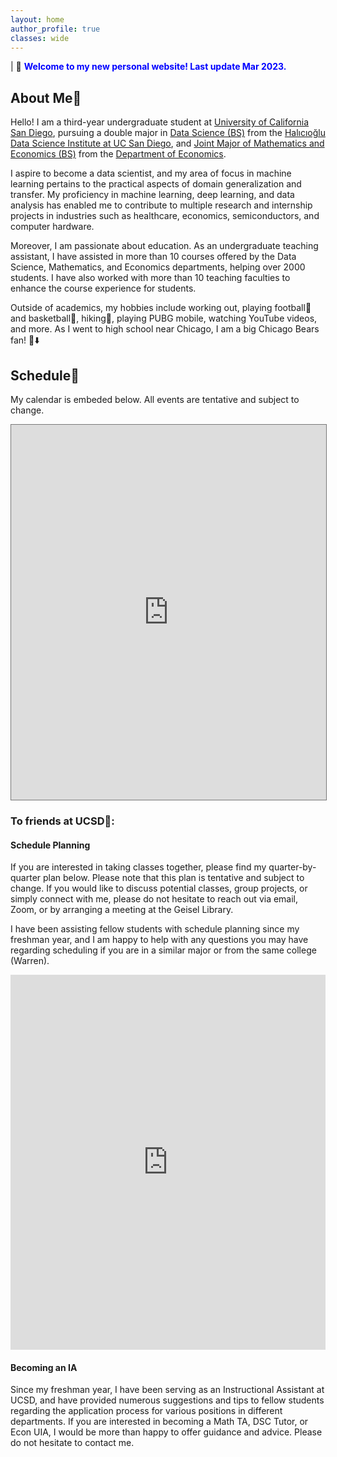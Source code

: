 ```yaml
---
layout: home
author_profile: true
classes: wide
---
```

| 🎉 <span style='color:Blue'><b>Welcome to my new personal website! Last update Mar 2023.</b></span> <br>

## About Me💯

Hello! I am a third-year undergraduate student at [University of California San Diego](https://ucsd.edu/), pursuing a double major in [Data Science (BS)](https://datascience.ucsd.edu/academics/undergraduate/major-requirements/) from the [Halıcıoğlu Data Science Institute at UC San Diego](https://datascience.ucsd.edu/), and [Joint Major of Mathematics and Economics (BS)](https://economics.ucsd.edu/undergraduate-program/major-minor-requirements/joint-econ-math-major-ba.html) from the [Department of Economics](https://economics.ucsd.edu/).

I aspire to become a data scientist, and my area of focus in machine learning pertains to the practical aspects of domain generalization and transfer. My proficiency in machine learning, deep learning, and data analysis has enabled me to contribute to multiple research and internship projects in industries such as healthcare, economics, semiconductors, and computer hardware.

Moreover, I am passionate about education. As an undergraduate teaching assistant, I have assisted in more than 10 courses offered by the Data Science, Mathematics, and Economics departments, helping over 2000 students. I have also worked with more than 10 teaching faculties to enhance the course experience for students.

Outside of academics, my hobbies include working out, playing football🏈 and basketball🏀, hiking🏃, playing PUBG mobile, watching YouTube videos, and more. As I went to high school near Chicago, I am a big Chicago Bears fan! 🐻⬇️


## Schedule📅

My calendar is embeded below. All events are tentative and subject to change.

<iframe src="https://calendar.google.com/calendar/embed?height=600&wkst=1&bgcolor=%23ffffff&ctz=America%2FLos_Angeles&mode=WEEK&src=d2VsMDE5QHVjc2QuZWR1&color=%234285F4" style="border:solid 1px #777" width="100%" height="600" frameborder="0" scrolling="no"></iframe>



### To friends at UCSD🔱:

#### Schedule Planning

If you are interested in taking classes together, please find my quarter-by-quarter plan below. Please note that this plan is tentative and subject to change. If you would like to discuss potential classes, group projects, or simply connect with me, please do not hesitate to reach out via email, Zoom, or by arranging a meeting at the Geisel Library.

I have been assisting fellow students with schedule planning since my freshman year, and I am happy to help with any questions you may have regarding scheduling if you are in a similar major or from the same college (Warren).

<iframe src="https://docs.google.com/spreadsheets/d/e/2PACX-1vRs36lkE0JajzcbJCFN3bU_qM6a1fDWlOQh566MBlElvln4P22Uah_3ThOb4U1FZT0w9ZErZuyhZ04z/pubhtml?gid=0&amp;single=true&amp;widget=true&amp;headers=false" width="100%" height="600" frameborder="0" scrolling="no"></iframe>

#### Becoming an IA 

Since my freshman year, I have been serving as an Instructional Assistant at UCSD, and have provided numerous suggestions and tips to fellow students regarding the application process for various positions in different departments. If you are interested in becoming a Math TA, DSC Tutor, or Econ UIA, I would be more than happy to offer guidance and advice. Please do not hesitate to contact me.




